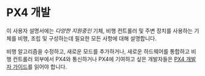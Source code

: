 # PX4 개발

이 사용자 설명서에는 *다양한 지원중인* 기체, 비행 컨트롤러 및 주변 장치를 사용하는 기체를 비행, 조립 및 구성하는데 필요한 모든 사항에 대해 설명합니다.

비행 알고리즘을 수정하고, 새로운 모드를 추가하거나, 새로운 하드웨어를 통합하고 비행 컨트롤러 외부에서 PX4와 통신하거나 PX4에 기여하고 싶은 개발자들은 [PX4 개발자 가이드](http://dev.px4.io/)를 읽어야 합니다.
